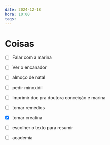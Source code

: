 ```yaml
---
date: 2024-12-18
hora: 10:00
tags:
---
```



# Coisas
- [ ] Falar com a marina
- [ ] Ver o encanador
- [ ] almoço de natal
- [ ] pedir minoxidil
- [ ] Imprimir doc pra doutora conceição e marina
- [ ] tomar remédios
- [x] tomar creatina
- [ ] escolher o texto para resumir
- [ ] academia 



